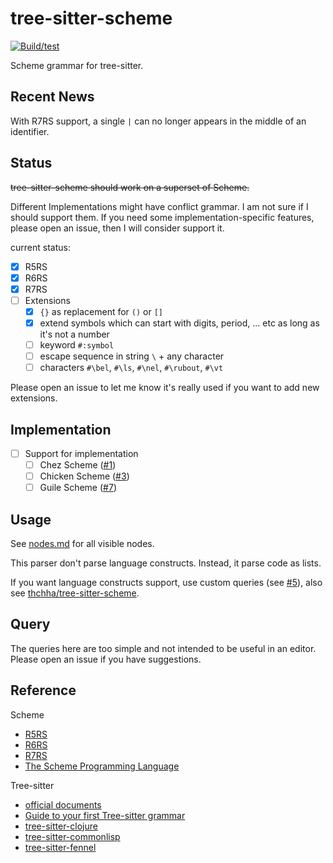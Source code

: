 # tree-sitter-scheme

[![Build/test](https://github.com/6cdh/tree-sitter-scheme/workflows/Build/test/badge.svg)](https://github.com/6cdh/tree-sitter-scheme/actions/workflows/test.yml)

Scheme grammar for tree-sitter.

## Recent News

With R7RS support, a single `|` can no longer appears in the middle of an identifier.

## Status

~~tree-sitter-scheme should work on a superset of Scheme.~~

Different Implementations might have conflict grammar. I am not sure if I should support
them. If you need some implementation-specific features, please open an issue, then I will consider support it.

current status:

* [x] R5RS
* [x] R6RS
* [x] R7RS
* [ ] Extensions
  * [x] `{}` as replacement for `()` or `[]`
  * [x] extend symbols which can start with digits, period, ... etc as long as it's not a number
  * [ ] keyword `#:symbol`
  * [ ] escape sequence in string `\` + any character
  * [ ] characters `#\bel`, `#\ls`, `#\nel`, `#\rubout`, `#\vt`

Please open an issue to let me know it's really used if you want to add new extensions.

## Implementation

* [ ] Support for implementation
  * [ ] Chez Scheme ([#1](https://github.com/6cdh/tree-sitter-scheme/issues/1))
  * [ ] Chicken Scheme ([#3](https://github.com/6cdh/tree-sitter-scheme/issues/3))
  * [ ] Guile Scheme ([#7](https://github.com/6cdh/tree-sitter-scheme/issues/7))

## Usage

See [nodes.md](./nodes.md) for all visible nodes.

This parser don't parse language constructs. Instead, it parse code as lists.

If you want language constructs support, use custom queries (see [#5](https://github.com/6cdh/tree-sitter-scheme/issues/5)), also see [thchha/tree-sitter-scheme](https://gitlab.com/thchha/tree-sitter-scheme).

## Query

The queries here are too simple and not intended to be useful in an editor.
Please open an issue if you have suggestions.

## Reference

Scheme

* [R5RS](https://schemers.org/Documents/Standards/R5RS/)
* [R6RS](http://www.r6rs.org/)
* [R7RS](https://small.r7rs.org/)
* [The Scheme Programming Language](https://www.scheme.com/tspl4/)

Tree-sitter

* [official documents](https://tree-sitter.github.io/tree-sitter)
* [Guide to your first Tree-sitter grammar](https://gist.github.com/Aerijo/df27228d70c633e088b0591b8857eeef)
* [tree-sitter-clojure](https://github.com/sogaiu/tree-sitter-clojure)
* [tree-sitter-commonlisp](https://github.com/theHamsta/tree-sitter-commonlisp)
* [tree-sitter-fennel](https://github.com/TravonteD/tree-sitter-fennel)

